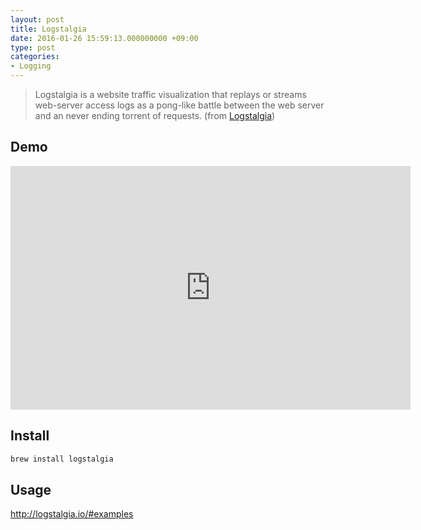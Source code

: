```yaml
---
layout: post
title: Logstalgia
date: 2016-01-26 15:59:13.000000000 +09:00
type: post
categories:
- Logging
---
```

> Logstalgia is a website traffic visualization that replays or streams web-server access logs as a pong-like battle between the web server and an never ending torrent of requests.
> (from [Logstalgia](http://logstalgia.io/))

## Demo
<iframe id="ytplayer" type="text/html" width="640" height="390"
  src="https://www.youtube.com/embed/HeWfkPeDQbY?autoplay=0"
  frameborder="0"></iframe>

## Install

```sh
brew install logstalgia
```

## Usage
http://logstalgia.io/#examples
